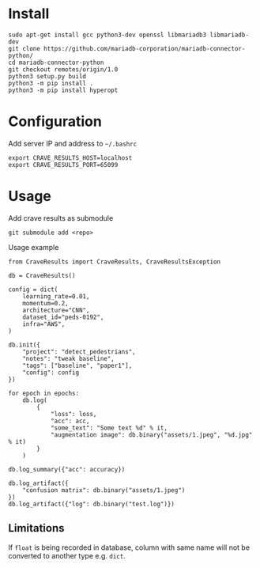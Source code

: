# Install

    sudo apt-get install gcc python3-dev openssl libmariadb3 libmariadb-dev
    git clone https://github.com/mariadb-corporation/mariadb-connector-python/
    cd mariadb-connector-python
    git checkout remotes/origin/1.0
    python3 setup.py build
    python3 -m pip install .
    python3 -m pip install hyperopt

# Configuration

Add server IP and address to `~/.bashrc`

    export CRAVE_RESULTS_HOST=localhost
    export CRAVE_RESULTS_PORT=65099

# Usage

Add crave results as submodule

    git submodule add <repo>

Usage example

    from CraveResults import CraveResults, CraveResultsException

    db = CraveResults()

    config = dict(
        learning_rate=0.01,
        momentum=0.2,
        architecture="CNN",
        dataset_id="peds-0192",
        infra="AWS",
    )

    db.init({
        "project": "detect_pedestrians",
        "notes": "tweak baseline",
        "tags": ["baseline", "paper1"],
        "config": config
    })
    
    for epoch in epochs:
        db.log(
            {
                "loss": loss,
                "acc": acc,
                "some_text": "Some text %d" % it,
                "augmentation image": db.binary("assets/1.jpeg", "%d.jpg" % it)
            }
        )

    db.log_summary({"acc": accuracy})
    
    db.log_artifact({
        "confusion matrix": db.binary("assets/1.jpeg")
    })
    db.log_artifact({"log": db.binary("test.log")})


## Limitations
If `float` is being recorded in database, column with same name will not be converted to another type e.g. `dict`.
